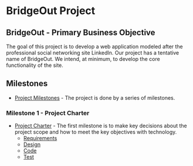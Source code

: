 # BridgeOut Project

## BridgeOut - Primary Business Objective

The goal of this project is to develop a web application modeled after the professional social networking site LinkedIn.
Our project has a tentative name of BridgeOut. We intend, at minimum, to develop the core functionality of the site.

## Milestones
* [Project Milestones](Misc-Docs/Milestones.md) - The
project is done by a series of milestones.

### Milestone 1 - Project Charter
* [Project Charter](Milestone-1/Requirements/index.md) - The first milestone is to 
make key decisions about the project scope and how to meet the key objectives
with technology.
    * [Requirements](Milestone-1/Requirements/Index.md)
    * [Design](Milestone-1/Design/Index.md)
    * [Code](Milestone-1/Code/Index.md)
    * [Test](Milestone-1/Test/Index.md)
